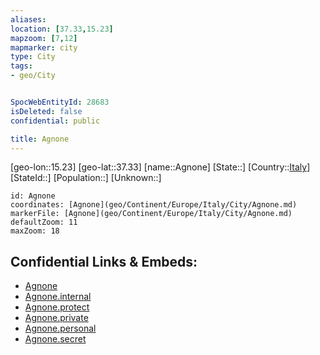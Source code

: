 ```yaml
---
aliases: 
location: [37.33,15.23]
mapzoom: [7,12] 
mapmarker: city 
type: City
tags:
- geo/City


SpocWebEntityId: 28683
isDeleted: false
confidential: public

title: Agnone
---
```

[geo-lon::15.23]
[geo-lat::37.33]
[name::Agnone]
[State::]
[Country::[Italy](geo/Continent/Europe/Italy.md)]
[StateId::]
[Population::]
[Unknown::]


```leaflet
id: Agnone
coordinates: [Agnone](geo/Continent/Europe/Italy/City/Agnone.md)
markerFile: [Agnone](geo/Continent/Europe/Italy/City/Agnone.md)
defaultZoom: 11 
maxZoom: 18
```


## Confidential Links & Embeds: 
- [Agnone](../../../../../../_public/geo/Continent/Europe/Italy/City/Agnone.md) 
- [Agnone.internal](../../../../../../_internal/geo/Continent/Europe/Italy/City/Agnone.internal.md) 
- [Agnone.protect](../../../../../../_protect/geo/Continent/Europe/Italy/City/Agnone.protect.md) 
- [Agnone.private](../../../../../../_private/geo/Continent/Europe/Italy/City/Agnone.private.md) 
- [Agnone.personal](../../../../../../_personal/geo/Continent/Europe/Italy/City/Agnone.personal.md) 
- [Agnone.secret](../../../../../../_secret/geo/Continent/Europe/Italy/City/Agnone.secret.md) 

